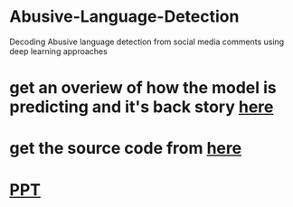 # Abusive-Language-Detection
Decoding Abusive language detection from social media comments using deep learning approaches

# get an overiew of how the model is predicting and it's back story [here](https://medium.com/@vishnuvardhanreddy.yeruva/decoding-abusive-language-detection-from-social-media-comments-using-deep-learning-approaches-7921a76054df)
# get the source code from [here](https://github.com/shaheerakr/roman-urdu-abusive-comment-detector)
# [PPT](https://www.slideshare.net/VishnuVardhanReddyYe1/abusive-language-detectionpptx)
